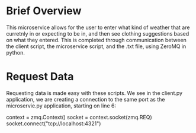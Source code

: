 # Brief Overview
This microservice allows for the user to enter what kind of weather that are curretnly in or expecting to be in, and then see clothing suggestions based on what they entered.
This is completed through communication between the client script, the microservice script, and the .txt file, using ZeroMQ in python.

# Request Data
Requesting data is made easy with these scripts.
We see in the client.py application, we are creating a connection to the same port as the microservie.py application, starting on line 6:

context = zmq.Context()
    socket = context.socket(zmq.REQ)
    socket.connect("tcp://localhost:4321")
